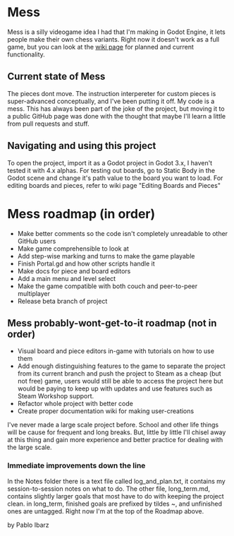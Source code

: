 # Mess
Mess is a silly videogame idea I had that I'm making in Godot Engine, it lets people make their own chess variants. 
Right now it doesn't work as a full game, but you can look at the [wiki page](https://github.com/Roboticy3/Mess/wiki) for planned and current functionality.

## Current state of Mess
The pieces dont move. The instruction interpereter for custom pieces is super-advanced conceptually, and I've been putting it off.
My code is a mess. This has always been part of the joke of the project, but moving it to a public GitHub page was done with the thought that maybe I'll learn a little from pull requests and stuff.

## Navigating and using this project
To open the project, import it as a Godot project in Godot 3.x, I haven't tested it with 4.x alphas.
For testing out boards, go to Static Body in the Godot scene and change it's path value to the board you want to load.
For editing boards and pieces, refer to wiki page "Editing Boards and Pieces"

# Mess roadmap (in order)
 - Make better comments so the code isn't completely unreadable to other GitHub users
 - Make game comprehensible to look at
 - Add step-wise marking and turns to make the game playable
 - Finish Portal.gd and how other scripts handle it
 - Make docs for piece and board editors
 - Add a main menu and level select
 - Make the game compatible with both couch and peer-to-peer multiplayer
 - Release beta branch of project

## Mess probably-wont-get-to-it roadmap (not in order)
 - Visual board and piece editors in-game with tutorials on how to use them
 - Add enough distinguishing features to the game to separate the project from its current branch and push the project to Steam as a cheap (but not free) game, users would still be able to access the project here but would be paying to keep up with updates and use features such as Steam Workshop support.
 - Refactor whole project with better code
 - Create proper documentation wiki for making user-creations

I've never made a large scale project before. School and other life things will be cause for frequent and long breaks.
But, little by little I'll chisel away at this thing and gain more experience and better practice for dealing with the large scale.

### Immediate improvements down the line
In the Notes folder there is a text file called log_and_plan.txt, it contains my session-to-session notes on what to do.
The other file, long_term.md, contains slightly larger goals that most have to do with keeping the project clean.
	in long_term, finished goals are prefixed by tildes ~, and unfinished ones are untagged.
Right now I'm at the top of the Roadmap above.

by Pablo Ibarz

